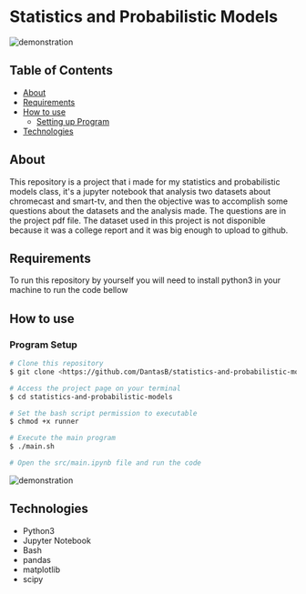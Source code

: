 # Statistics and Probabilistic Models

![demonstration](https://cdn.discordapp.com/attachments/1061291991381594163/1061292009219948564/image.png)

## Table of Contents

<!--ts-->
   * [About](#about)
   * [Requirements](#requirements)
   * [How to use](#how-to-use)
      * [Setting up Program](#program-setup)
   * [Technologies](#technologies)
<!--te-->

## About

This repository is a project that i made for my statistics and probabilistic models class, it's a jupyter notebook that analysis two datasets about chromecast and smart-tv, and then the objective was to accomplish some questions about the datasets and the analysis made. The questions are in the project pdf file. The dataset used in this project is not disponible because it was a college report and it was big enough to upload to github.

## Requirements

To run this repository by yourself you will need to install python3 in your machine to run the code bellow

## How to use

### Program Setup

```bash
# Clone this repository
$ git clone <https://github.com/DantasB/statistics-and-probabilistic-models>

# Access the project page on your terminal
$ cd statistics-and-probabilistic-models

# Set the bash script permission to executable
$ chmod +x runner

# Execute the main program
$ ./main.sh

# Open the src/main.ipynb file and run the code
```
![demonstration](https://cdn.discordapp.com/attachments/1061291991381594163/1061294003594743940/image.png)


## Technologies

* Python3
* Jupyter Notebook
* Bash
* pandas
* matplotlib
* scipy

